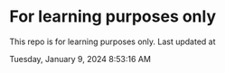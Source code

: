 # For learning purposes only
This repo is for learning purposes only.
Last updated at

Tuesday, January 9, 2024 8:53:16 AM

